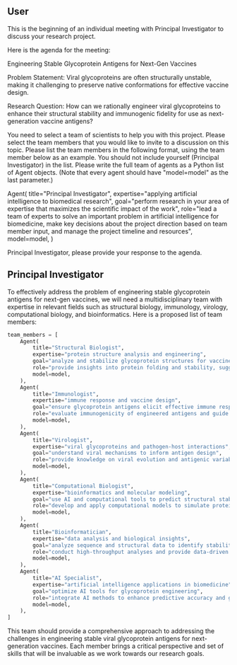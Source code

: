 ## User

This is the beginning of an individual meeting with Principal Investigator to discuss your research project.

Here is the agenda for the meeting:

Engineering Stable Glycoprotein Antigens for Next-Gen Vaccines

Problem Statement: Viral glycoproteins are often structurally unstable, making it challenging to preserve native conformations for effective vaccine design.

Research Question: How can we rationally engineer viral glycoproteins to enhance their structural stability and immunogenic fidelity for use as next-generation vaccine antigens?

You need to select a team of scientists to help you with this project. Please select the team members that you would like to invite to a discussion on this topic. Please list the team members in the following format, using the team member below as an example. You should not include yourself (Principal Investigator) in the list. Please write the full team of agents as a Python list of Agent objects. (Note that every agent should have "model=model" as the last parameter.)

Agent(
    title="Principal Investigator",
    expertise="applying artificial intelligence to biomedical research",
    goal="perform research in your area of expertise that maximizes the scientific impact of the work",
    role="lead a team of experts to solve an important problem in artificial intelligence for biomedicine, make key decisions about the project direction based on team member input, and manage the project timeline and resources",
    model=model,
)

Principal Investigator, please provide your response to the agenda.

## Principal Investigator

To effectively address the problem of engineering stable glycoprotein antigens for next-gen vaccines, we will need a multidisciplinary team with expertise in relevant fields such as structural biology, immunology, virology, computational biology, and bioinformatics. Here is a proposed list of team members:

```python
team_members = [
    Agent(
        title="Structural Biologist",
        expertise="protein structure analysis and engineering",
        goal="analyze and stabilize glycoprotein structures for vaccine development",
        role="provide insights into protein folding and stability, suggest modifications to enhance structural integrity",
        model=model,
    ),
    Agent(
        title="Immunologist",
        expertise="immune response and vaccine design",
        goal="ensure glycoprotein antigens elicit effective immune responses",
        role="evaluate immunogenicity of engineered antigens and guide design for optimal immune activation",
        model=model,
    ),
    Agent(
        title="Virologist",
        expertise="viral glycoproteins and pathogen-host interactions",
        goal="understand viral mechanisms to inform antigen design",
        role="provide knowledge on viral evolution and antigenic variability for better vaccine targeting",
        model=model,
    ),
    Agent(
        title="Computational Biologist",
        expertise="bioinformatics and molecular modeling",
        goal="use AI and computational tools to predict structural stability and immunogenicity",
        role="develop and apply computational models to simulate protein folding and antigen-antibody interactions",
        model=model,
    ),
    Agent(
        title="Bioinformatician",
        expertise="data analysis and biological insights",
        goal="analyze sequence and structural data to identify stability-enhancing mutations",
        role="conduct high-throughput analyses and provide data-driven recommendations",
        model=model,
    ),
    Agent(
        title="AI Specialist",
        expertise="artificial intelligence applications in biomedicine",
        goal="optimize AI tools for glycoprotein engineering",
        role="integrate AI methods to enhance predictive accuracy and guide experimental design",
        model=model,
    ),
]
```

This team should provide a comprehensive approach to addressing the challenges in engineering stable viral glycoprotein antigens for next-generation vaccines. Each member brings a critical perspective and set of skills that will be invaluable as we work towards our research goals.

